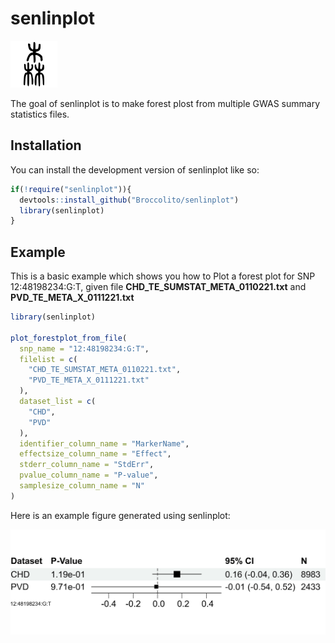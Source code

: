 
# senlinplot

<img src="logo.svg" alt="Badge" width="150" style="zoom:50%;" />

The goal of senlinplot is to make forest plost from multiple GWAS summary statistics files.

## Installation

You can install the development version of senlinplot like so:

``` r
if(!require("senlinplot")){
  devtools::install_github("Broccolito/senlinplot")
  library(senlinplot)
}
```

## Example

This is a basic example which shows you how to Plot a forest plot for SNP 12:48198234:G:T, given file **CHD_TE_SUMSTAT_META_0110221.txt** and **PVD_TE_META_X_0111221.txt**

``` r
library(senlinplot)

plot_forestplot_from_file(
  snp_name = "12:48198234:G:T",
  filelist = c(
    "CHD_TE_SUMSTAT_META_0110221.txt",
    "PVD_TE_META_X_0111221.txt"
  ),
  dataset_list = c(
    "CHD",
    "PVD"
  ),
  identifier_column_name = "MarkerName",
  effectsize_column_name = "Effect",
  stderr_column_name = "StdErr",
  pvalue_column_name = "P-value",
  samplesize_column_name = "N"
)
```

Here is an example figure generated using senlinplot:

![Example file](example.png)

